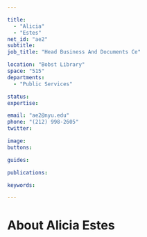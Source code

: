 ```yaml
---

title:
  - "Alicia"
  - "Estes"
net_id: "ae2"
subtitle: 
job_title: "Head Business And Documents Ce"

location: "Bobst Library"
space: "515"
departments:
  - "Public Services"

status: 
expertise:

email: "ae2@nyu.edu"
phone: "(212) 998-2605"
twitter: 

image: 
buttons:

guides:

publications:

keywords:

---
```


# About Alicia Estes


